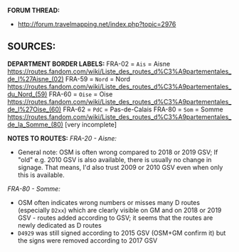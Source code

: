 ﻿**FORUM THREAD:**
- http://forum.travelmapping.net/index.php?topic=2976


**SOURCES:**
- 

**DEPARTMENT BORDER LABELS:**
FRA-02 = `Ais` = Aisne
   https://routes.fandom.com/wiki/Liste_des_routes_d%C3%A9partementales_de_l%27Aisne_(02)
FRA-59 = `Nord` = Nord
   https://routes.fandom.com/wiki/Liste_des_routes_d%C3%A9partementales_du_Nord_(59)
FRA-60 = `Oise` = Oise
   https://routes.fandom.com/wiki/Liste_des_routes_d%C3%A9partementales_de_l%27Oise_(60)
FRA-62 = `PdC` = Pas-de-Calais
FRA-80 = `Som` = Somme
   https://routes.fandom.com/wiki/Liste_des_routes_d%C3%A9partementales_de_la_Somme_(80) [very incomplete]

**NOTES TO ROUTES:**
*FRA-20 - Aisne:*
- General note: OSM is often wrong compared to 2018 or 2019 GSV; If "old" e.g. 2010 GSV is also available, there is usually no change in signage. That means, I'd also trust 2009 or 2010 GSV even when only this is available.

*FRA-80 - Somme:*
- OSM often indicates wrong numbers or misses many D routes (especially `D2xx`) which are clearly visible on GM and on 2018 or 2019 GSV - routes added according to GSV; it seems that the routes are newly dedicated as D routes
- `D4929` was still signed according to 2015 GSV (OSM+GM confirm it) but the signs were removed according to 2017 GSV